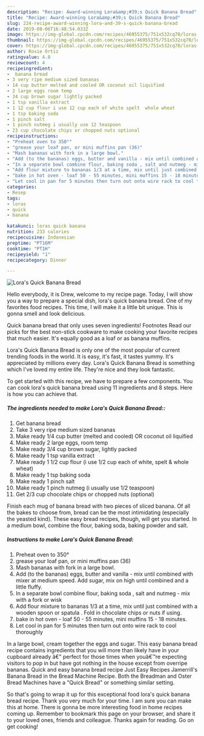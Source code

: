 ```yaml
---
description: "Recipe: Award-winning Lora&amp;#39;s Quick Banana Bread"
title: "Recipe: Award-winning Lora&amp;#39;s Quick Banana Bread"
slug: 224-recipe-award-winning-lora-and-39-s-quick-banana-bread
date: 2019-08-06T16:48:54.033Z
image: https://img-global.cpcdn.com/recipes/46955375/751x532cq70/loras-quick-banana-bread-recipe-main-photo.jpg
thumbnail: https://img-global.cpcdn.com/recipes/46955375/751x532cq70/loras-quick-banana-bread-recipe-main-photo.jpg
cover: https://img-global.cpcdn.com/recipes/46955375/751x532cq70/loras-quick-banana-bread-recipe-main-photo.jpg
author: Roxie Ortiz
ratingvalue: 4.8
reviewcount: 4
recipeingredient:
-  banana bread
- 3 very ripe medium sized bananas
- 14 cup butter melted and cooled OR coconut oil liquified
- 2 large eggs room temp
- 34 cup brown sugar lightly packed
- 1 tsp vanilla extract
- 1 12 cup flour i use 12 cup each of white spelt  whole wheat
- 1 tsp baking soda
- 1 pinch salt
- 1 pinch nutmeg i usually use 12 teaspoon
- 23 cup chocolate chips or chopped nuts optional
recipeinstructions:
- "Preheat oven to 350°"
- "grease your loaf pan, or mini muffins pan (36)"
- "Mash bananas with fork in a large bowl."
- "Add (to the bananas) eggs, butter and vanilla - mix until combined with mixer at medium speed.  Add sugar, mix on high until combined and a little fluffy."
- "In a separate bowl combine flour, baking soda , salt and nutmeg - mix with a fork or wisk"
- "Add flour mixture to bananas 1/3 at a time, mix until just combined with a wooden spoon or spatula .  Fold in chocolate chips or nuts if using."
- "bake in hot oven - loaf 50 - 55 minutes, mini muffins 15 - 18 minutes."
- "Let cool in pan for 5 minutes then turn out onto wire rack to cool thoroughly"
categories:
- Resep
tags:
- loras
- quick
- banana

katakunci: loras quick banana
nutrition: 233 calories
recipecuisine: Indonesian
preptime: "PT16M"
cooktime: "PT1H"
recipeyield: "1"
recipecategory: Dinner

---
```



![Lora&#39;s Quick Banana Bread](https://img-global.cpcdn.com/recipes/46955375/751x532cq70/loras-quick-banana-bread-recipe-main-photo.jpg)

Hello everybody, it is Drew, welcome to my recipe page. Today, I will show you a way to prepare a special dish, lora&#39;s quick banana bread. One of my favorites food recipes. This time, I will make it a little bit unique. This is gonna smell and look delicious.

Quick banana bread that only uses seven ingredients! Footnotes Read our picks for the best non-stick cookware to make cooking your favorite recipes that much easier. It&#39;s equally good as a loaf or as banana muffins.

Lora&#39;s Quick Banana Bread is only one of the most popular of current trending foods in the world. It is easy, it's fast, it tastes yummy. It's appreciated by millions every day. Lora&#39;s Quick Banana Bread is something which I've loved my entire life. They're nice and they look fantastic.


To get started with this recipe, we have to prepare a few components. You can cook lora&#39;s quick banana bread using 11 ingredients and 8 steps. Here is how you can achieve that.

##### The ingredients needed to make Lora&#39;s Quick Banana Bread::

1. Get  banana bread
1. Take 3 very ripe medium sized bananas
1. Make ready 1/4 cup butter (melted and cooled) OR coconut oil liquified
1. Make ready 2 large eggs, room temp
1. Make ready 3/4 cup brown sugar, lightly packed
1. Make ready 1 tsp vanilla extract
1. Make ready 1 1/2 cup flour (i use 1/2 cup each of white, spelt &amp; whole wheat)
1. Make ready 1 tsp baking soda
1. Make ready 1 pinch salt
1. Make ready 1 pinch nutmeg (i usually use 1/2 teaspoon)
1. Get 2/3 cup chocolate chips or chopped nuts (optional)


Finish each mug of banana bread with two pieces of sliced banana. Of all the bakes to choose from, bread can be the most intimidating (especially the yeasted kind). These easy bread recipes, though, will get you started. In a medium bowl, combine the flour, baking soda, baking powder and salt. 

##### Instructions to make Lora&#39;s Quick Banana Bread:

1. Preheat oven to 350°
1. grease your loaf pan, or mini muffins pan (36)
1. Mash bananas with fork in a large bowl.
1. Add (to the bananas) eggs, butter and vanilla - mix until combined with mixer at medium speed.  Add sugar, mix on high until combined and a little fluffy.
1. In a separate bowl combine flour, baking soda , salt and nutmeg - mix with a fork or wisk
1. Add flour mixture to bananas 1/3 at a time, mix until just combined with a wooden spoon or spatula .  Fold in chocolate chips or nuts if using.
1. bake in hot oven - loaf 50 - 55 minutes, mini muffins 15 - 18 minutes.
1. Let cool in pan for 5 minutes then turn out onto wire rack to cool thoroughly


In a large bowl, cream together the eggs and sugar. This easy banana bread recipe contains ingredients that you will more than likely have in your cupboard already â€&#34; perfect for those times when youâ€™re expecting visitors to pop in but have got nothing in the house except from overripe bananas. Quick and easy banana bread recipe Just Easy Recipes Jamerrill&#39;s Banana Bread in the Bread Machine Recipe. Both the Breadman and Oster Bread Machines have a &#34;Quick Bread&#34; or something similar setting. 

So that's going to wrap it up for this exceptional food lora&#39;s quick banana bread recipe. Thank you very much for your time. I am sure you can make this at home. There is gonna be more interesting food in home recipes coming up. Remember to bookmark this page on your browser, and share it to your loved ones, friends and colleague. Thanks again for reading. Go on get cooking!
